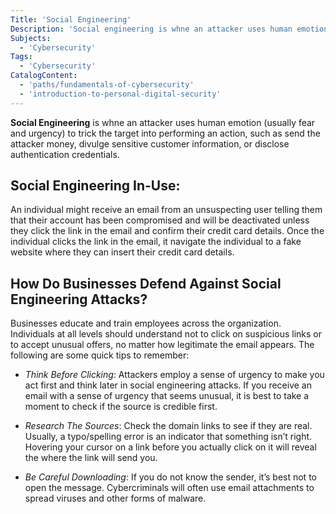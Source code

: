 ```yaml
---
Title: 'Social Engineering'
Description: 'Social engineering is whne an attacker uses human emotion (usually fear and urgency) to trick the target into performing an action, such as send the attacker money, divulge sensitive customer information, or disclose authentication credentials.'
Subjects:
  - 'Cybersecurity'
Tags:
  - 'Cybersecurity'
CatalogContent:
  - 'paths/fundamentals-of-cybersecurity'
  - 'introduction-to-personal-digital-security'
---
```


**Social Engineering** is whne an attacker uses human emotion (usually fear and urgency) to trick the target into performing an action, such as send the attacker money, divulge sensitive customer information, or disclose authentication credentials.

## Social Engineering In-Use:

An individual might receive an email from an unsuspecting user telling them that their account has been compromised and will be deactivated unless they click the link in the email and confirm their credit card details. Once the individual clicks the link in the email, it navigate the individual to a fake website where they can insert their credit card details. 

## How Do Businesses Defend Against Social Engineering Attacks?

Businesses educate and train employees across the organization. Individuals at all levels should understand not to click on suspicious links or to accept unusual offers, no matter how legitimate the email appears. The following are some quick tips to remember:

- _Think Before Clicking_: Attackers employ a sense of urgency to make you act first and think later in social engineering attacks. If you receive an email with a sense of urgency that seems unusual, it is best to take a moment to check if the source is credible first.

- _Research The Sources_: Check the domain links to see if they are real. Usually, a typo/spelling error is an indicator that something isn’t right. Hovering your cursor on a link before you actually click on it will reveal the where the link will send you. 

- _Be Careful Downloading_: If you do not know the sender, it’s best not to open the message. Cybercriminals will often use email attachments to spread viruses and other forms of malware.







